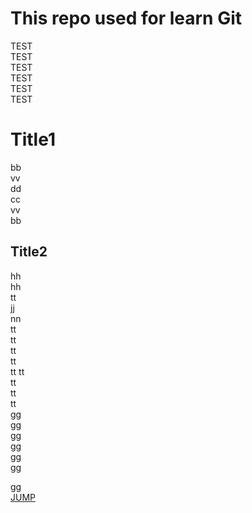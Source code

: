 # This repo used for learn Git
TEST  
TEST  
TEST  
TEST  
TEST  
TEST  
# Title1  
bb  
vv  
dd  
cc  
vv  
bb  
## Title2  
hh  
hh  
tt  
jj  
nn  
tt  
tt  
tt  
tt  
tt 
tt  
tt  
tt  
tt  
gg  
gg  
gg  
gg  
gg  
gg 

gg  
[JUMP](#title1)

